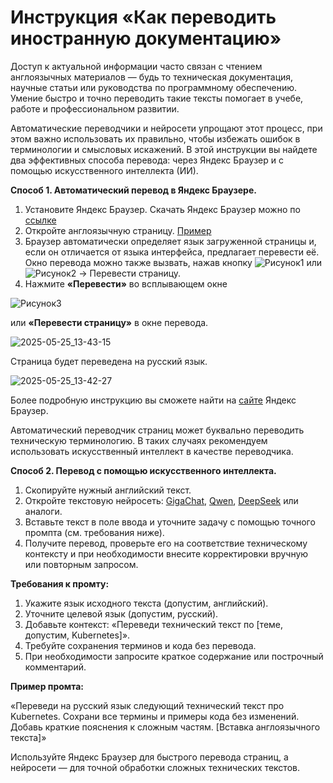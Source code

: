 # Инструкция «Как переводить иностранную документацию»

Доступ к актуальной информации часто связан с чтением англоязычных материалов — будь то техническая документация, научные статьи или руководства по программному обеспечению. Умение быстро и точно переводить такие тексты помогает в учебе, работе и профессиональном развитии.

Автоматические переводчики и нейросети упрощают этот процесс, при этом важно использовать их правильно, чтобы избежать ошибок в терминологии и смысловых искажений. В этой инструкции вы найдете два эффективных способа перевода: через Яндекс Браузер и с помощью искусственного интеллекта (ИИ).

**Способ 1. Автоматический перевод в Яндекс Браузере.**

1.	Установите Яндекс Браузер. Скачать Яндекс Браузер можно по [ссылке](https://browser.yandex.ru/) 
2.	Откройте англоязычную страницу. [Пример](https://kubernetes.io/docs/concepts/workloads/controllers/deployment/)
3.	Браузер автоматически определяет язык загруженной страницы и, если он отличается от языка интерфейса, предлагает перевести её. Окно перевода можно также вызвать, нажав кнопку   ![Рисунок1](https://github.com/user-attachments/assets/fb29bd5d-2247-4f5e-9bdb-ef897e2aac91)  или  ![Рисунок2](https://github.com/user-attachments/assets/52f13309-35bd-4a37-9f23-020ed25b2c81) → Перевести страницу.
4.	Нажмите **«Перевести»** во всплывающем окне

![Рисунок3](https://github.com/user-attachments/assets/c6014f82-61ad-46c1-943f-035b69a63a46)


или **«Перевести страницу»** в окне перевода.


![2025-05-25_13-43-15](https://github.com/user-attachments/assets/23d66fcd-713e-431b-826a-8f6fb691fbd8)


Страница будет переведена на русский язык.


![2025-05-25_13-42-27](https://github.com/user-attachments/assets/4f516df5-cc13-46d1-aa73-8895e2da92c6)



Более подробную инструкцию вы сможете найти на [сайте](https://yandex.ru/support/browser/ru/search-and-browse/translators-settings.html?from=prov_welcome_exp4%3Flang%3Den%3Flang%3Dru%3Flang%3Dru%3Flang%3Dru%3Flang%3Den%3Flang%3Den%3Flang%3Den%3Flang%3Dru&lang=ru) Яндекс Браузер.

Автоматический переводчик страниц может буквально переводить техническую терминологию. В таких случаях рекомендуем использовать искусственный интеллект в качестве переводчика.

**Способ 2. Перевод с помощью искусственного интеллекта.**

1.	Скопируйте нужный английский текст.
2.	Откройте текстовую нейросеть: [GigaChat](https://giga.chat/), [Qwen](https://chat.qwen.ai/), [DeepSeek](https://chat.deepseek.com/) или аналоги. 
3.	Вставьте текст в поле ввода и уточните задачу с помощью точного промпта (см. требования ниже).
4.	Получите перевод, проверьте его на соответствие техническому контексту и при необходимости внесите корректировки вручную или повторным запросом.


**Требования к промту:**

1. Укажите язык исходного текста (допустим, английский).
2. Уточните целевой язык (допустим, русский).
3. Добавьте контекст: «Переведи технический текст по [теме, допустим, Kubernetes]».
4. Требуйте сохранения терминов и кода без перевода.
5. При необходимости запросите краткое содержание или построчный комментарий.

**Пример промта:**

«Переведи на русский язык следующий технический текст про Kubernetes. Сохрани все термины и примеры кода без изменений. Добавь краткие пояснения к сложным частям. [Вставка англоязычного текста]»

Используйте Яндекс Браузер для быстрого перевода страниц, а нейросети — для точной обработки сложных технических текстов.
